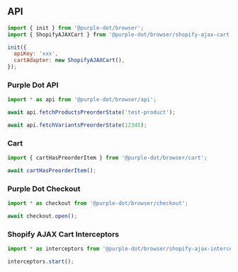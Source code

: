 ## API

```javascript
import { init } from '@purple-dot/browser';
import { ShopifyAJAXCart } from '@purple-dot/browser/shopify-ajax-cart';

init({
  apiKey: 'xxx',
  cartAdapter: new ShopifyAJAXCart(),
});
```

### Purple Dot API

```javascript
import * as api from '@purple-dot/browser/api';

await api.fetchProductsPreorderState('test-product');

await api.fetchVariantsPreorderState(12345);
```

### Cart

```javascript
import { cartHasPreorderItem } from '@purple-dot/browser/cart';

await cartHasPreorderItem();
```

### Purple Dot Checkout

```javascript
import * as checkout from '@purple-dot/browser/checkout';

await checkout.open();
```

### Shopify AJAX Cart Interceptors

```javascript
import * as interceptors from '@purple-dot/browser/shopify-ajax-interceptors';

interceptors.start();
```
